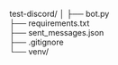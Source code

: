 test-discord/
│
├── bot.py                 
├── requirements.txt       
├── sent_messages.json     
├── .gitignore            
└── venv/                  